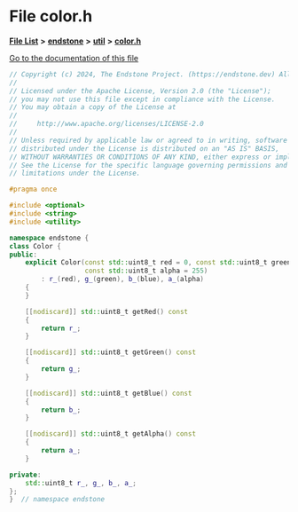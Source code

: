 

# File color.h

[**File List**](files.md) **>** [**endstone**](dir_6cf277b678674f97c7a2b6b3b2447b33.md) **>** [**util**](dir_89b85071337bf933dea6c29b4c6a4410.md) **>** [**color.h**](color_8h.md)

[Go to the documentation of this file](color_8h.md)


```C++
// Copyright (c) 2024, The Endstone Project. (https://endstone.dev) All Rights Reserved.
//
// Licensed under the Apache License, Version 2.0 (the "License");
// you may not use this file except in compliance with the License.
// You may obtain a copy of the License at
//
//     http://www.apache.org/licenses/LICENSE-2.0
//
// Unless required by applicable law or agreed to in writing, software
// distributed under the License is distributed on an "AS IS" BASIS,
// WITHOUT WARRANTIES OR CONDITIONS OF ANY KIND, either express or implied.
// See the License for the specific language governing permissions and
// limitations under the License.

#pragma once

#include <optional>
#include <string>
#include <utility>

namespace endstone {
class Color {
public:
    explicit Color(const std::uint8_t red = 0, const std::uint8_t green = 0, const std::uint8_t blue = 0,
                   const std::uint8_t alpha = 255)
        : r_(red), g_(green), b_(blue), a_(alpha)
    {
    }

    [[nodiscard]] std::uint8_t getRed() const
    {
        return r_;
    }

    [[nodiscard]] std::uint8_t getGreen() const
    {
        return g_;
    }

    [[nodiscard]] std::uint8_t getBlue() const
    {
        return b_;
    }

    [[nodiscard]] std::uint8_t getAlpha() const
    {
        return a_;
    }

private:
    std::uint8_t r_, g_, b_, a_;
};
}  // namespace endstone
```


